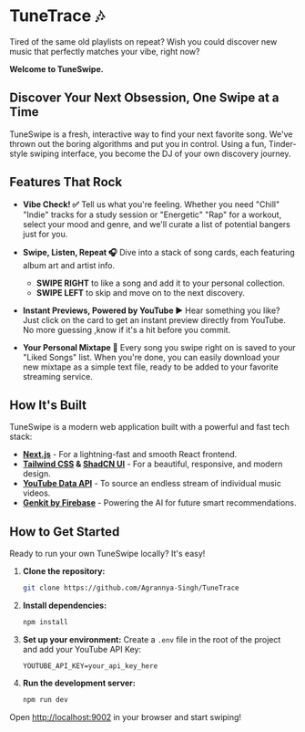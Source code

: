 # TuneTrace 🎶

Tired of the same old playlists on repeat? Wish you could discover new music that perfectly matches your vibe, right now? 

**Welcome to TuneSwipe.**

## Discover Your Next Obsession, One Swipe at a Time

TuneSwipe is a fresh, interactive way to find your next favorite song. We've thrown out the boring algorithms and put you in control. Using a fun, Tinder-style swiping interface, you become the DJ of your own discovery journey.



## Features That Rock

- **Vibe Check! ✅**
  Tell us what you're feeling. Whether you need "Chill" "Indie" tracks for a study session or "Energetic" "Rap" for a workout, select your mood and genre, and we'll curate a list of potential bangers just for you.

- **Swipe, Listen, Repeat 🎧**
  Dive into a stack of song cards, each featuring album art and artist info.
  - **SWIPE RIGHT** to like a song and add it to your personal collection.
  - **SWIPE LEFT** to skip and move on to the next discovery.

- **Instant Previews, Powered by YouTube ▶️**
  Hear something you like? Just click on the card to get an instant preview directly from YouTube. No more guessing ,know if it's a hit before you commit.

- **Your Personal Mixtape 💾**
  Every song you swipe right on is saved to your "Liked Songs" list. When you're done, you can easily download your new mixtape as a simple text file, ready to be added to your favorite streaming service.

## How It's Built

TuneSwipe is a modern web application built with a powerful and fast tech stack:

- **[Next.js](https://nextjs.org/)** - For a lightning-fast and smooth React frontend.
- **[Tailwind CSS](https://tailwindcss.com/) & [ShadCN UI](https://ui.shadcn.com/)** - For a beautiful, responsive, and modern design.
- **[YouTube Data API](https://developers.google.com/youtube/v3)** - To source an endless stream of individual music videos.
- **[Genkit by Firebase](https://firebase.google.com/docs/genkit)** - Powering the AI for future smart recommendations.

## How to Get Started

Ready to run your own TuneSwipe locally? It's easy!

1.  **Clone the repository:**
    ```bash
    git clone https://github.com/Agrannya-Singh/TuneTrace
    ```

2.  **Install dependencies:**
    ```bash
    npm install
    ```

3.  **Set up your environment:**
    Create a `.env` file in the root of the project and add your YouTube API Key:
    ```
    YOUTUBE_API_KEY=your_api_key_here
    ```

4.  **Run the development server:**
    ```bash
    npm run dev
    ```

Open [http://localhost:9002](http://localhost:9002) in your browser and start swiping!
